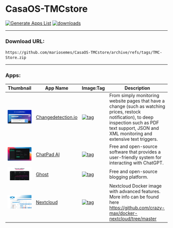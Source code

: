 # CasaOS-TMCstore
[![Generate Apps List](https://github.com/mariosemes/CasaOS-TMCstore/actions/workflows/main.yml/badge.svg)](https://github.com/mariosemes/CasaOS-TMCstore/actions/workflows/main.yml) [![downloads](https://img.shields.io/github/downloads/mariosemes/CasaOS-TMCstore/total)](https://img.shields.io/github/downloads/mariosemes/CasaOS-TMCstore/total)

---

### Download URL:

    https://github.com/mariosemes/CasaOS-TMCstore/archive/refs/tags/TMC-Store.zip
 
---

### Apps:

| Thumbnail | App Name | Image:Tag | Description |
| --- | --- | --- | --- |
| ![thumbnail](Apps/changedetection/thumbnail.png) | [Changedetection.io](https://changedetection.io/) | [![tag](https://img.shields.io/badge/ghcr.io/dgtlmoon/changedetection.io-dev-blue)](https://github.com/dgtlmoon/changedetection.io/pkgs/container/changedetection.io) | From simply monitoring website pages that have a change (such as watching prices, restock notification), to deep inspection such as PDF text support, JSON and XML monitoring and extensive text triggers. |
| ![thumbnail](Apps/chatpadai/thumbnail.png) | [ChatPad AI](https://chatpad.ai/) | [![tag](https://img.shields.io/badge/ghcr.io/dgtlmoon/chatpad-latest-blue)](https://github.com/deiucanta/chatpad/pkgs/container/chatpad) | Free and open-source software that provides a user-friendly system for interacting with ChatGPT. |
| ![thumbnail](Apps/ghost/thumbnail.png) | [Ghost](https://ghost.org/) | [![tag](https://img.shields.io/badge/ghcr.io/dgtlmoon/ghost-latest-blue)](https://hub.docker.com/_/ghost/) | Free and open-source blogging platform. |
| ![thumbnail](Apps/nextcloud/thumbnail.png) | [Nextcloud](https://github.com/crazy-max/docker-nextcloud) | [![tag](https://img.shields.io/badge/ghcr.io/dgtlmoon/nextcloud-latest-blue)](https://hub.docker.com/r/crazymax/nextcloud) | Nextcloud Docker image with advanced features. More info can be found here https://github.com/crazy-max/docker-nextcloud/tree/master |

